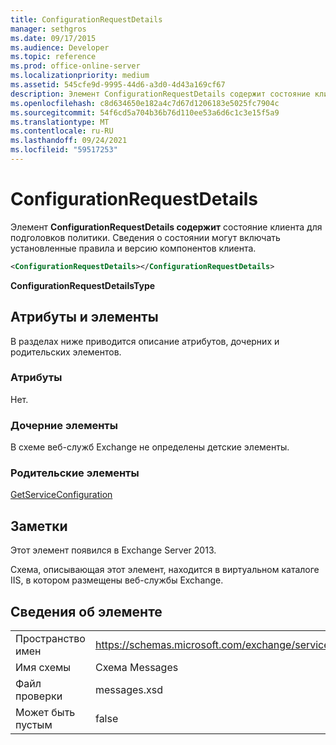```yaml
---
title: ConfigurationRequestDetails
manager: sethgros
ms.date: 09/17/2015
ms.audience: Developer
ms.topic: reference
ms.prod: office-online-server
ms.localizationpriority: medium
ms.assetid: 545cfe9d-9995-44d6-a3d0-4d43a169cf67
description: Элемент ConfigurationRequestDetails содержит состояние клиента для подголовков политики. Сведения о состоянии могут включать установленные правила и версию компонентов клиента.
ms.openlocfilehash: c8d634650e182a4c7d67d1206183e5025fc7904c
ms.sourcegitcommit: 54f6cd5a704b36b76d110ee53a6d6c1c3e15f5a9
ms.translationtype: MT
ms.contentlocale: ru-RU
ms.lasthandoff: 09/24/2021
ms.locfileid: "59517253"
---
```

# <a name="configurationrequestdetails"></a>ConfigurationRequestDetails

Элемент **ConfigurationRequestDetails содержит** состояние клиента для подголовков политики. Сведения о состоянии могут включать установленные правила и версию компонентов клиента. 
  
```XML
<ConfigurationRequestDetails></ConfigurationRequestDetails>
```

 **ConfigurationRequestDetailsType**
## <a name="attributes-and-elements"></a>Атрибуты и элементы

В разделах ниже приводится описание атрибутов, дочерних и родительских элементов.
  
### <a name="attributes"></a>Атрибуты

Нет.
  
### <a name="child-elements"></a>Дочерние элементы

В схеме веб-служб Exchange не определены детские элементы.
  
### <a name="parent-elements"></a>Родительские элементы

[GetServiceConfiguration](getserviceconfiguration.md)
  
## <a name="remarks"></a>Заметки

Этот элемент появился в Exchange Server 2013.
  
Схема, описывающая этот элемент, находится в виртуальном каталоге IIS, в котором размещены веб-службы Exchange.
  
## <a name="element-information"></a>Сведения об элементе

|||
|:-----|:-----|
|Пространство имен  <br/> |https://schemas.microsoft.com/exchange/services/2006/messages  <br/> |
|Имя схемы  <br/> |Схема Messages  <br/> |
|Файл проверки  <br/> |messages.xsd  <br/> |
|Может быть пустым  <br/> |false  <br/> |
   

